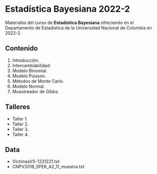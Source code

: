 # Estadística Bayesiana 2022-2

Materiales del curso de **Estadística Bayesiana** ofreciendo en el Departamento de Estadística de la Universidad Nacional de Colombia en 2022-2.

## Contenido

1. Introducción.
2. Intercambiabilidad.
3. Modelo Binomial.
4. Modelo Poisson.
5. Métodos de Monte Carlo.
6. Modelo Normal.
7. Muestreador de Gibbs.

## Talleres

- Taller 1.
- Taller 2.
- Taller 3.
- Taller 4.

## Data

- VictimasVS-1231221.txt
- CNPV2018_5PER_A2_11_muestra.txt

